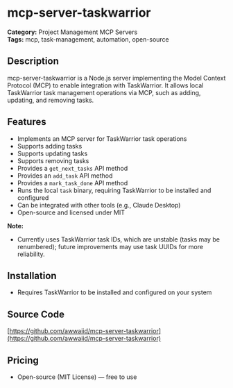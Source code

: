 # mcp-server-taskwarrior

**Category:** Project Management MCP Servers  
**Tags:** mcp, task-management, automation, open-source

## Description
mcp-server-taskwarrior is a Node.js server implementing the Model Context Protocol (MCP) to enable integration with TaskWarrior. It allows local TaskWarrior task management operations via MCP, such as adding, updating, and removing tasks.

## Features
- Implements an MCP server for TaskWarrior task operations
- Supports adding tasks
- Supports updating tasks
- Supports removing tasks
- Provides a `get_next_tasks` API method
- Provides an `add_task` API method
- Provides a `mark_task_done` API method
- Runs the local `task` binary, requiring TaskWarrior to be installed and configured
- Can be integrated with other tools (e.g., Claude Desktop)
- Open-source and licensed under MIT

**Note:**
- Currently uses TaskWarrior task IDs, which are unstable (tasks may be renumbered); future improvements may use task UUIDs for more reliability.

## Installation
- Requires TaskWarrior to be installed and configured on your system

## Source Code
[https://github.com/awwaiid/mcp-server-taskwarrior](https://github.com/awwaiid/mcp-server-taskwarrior)

## Pricing
- Open-source (MIT License) — free to use
